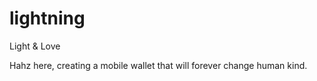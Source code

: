 # lightning

Light & Love

Hahz here, creating a mobile wallet that will forever change human kind.
